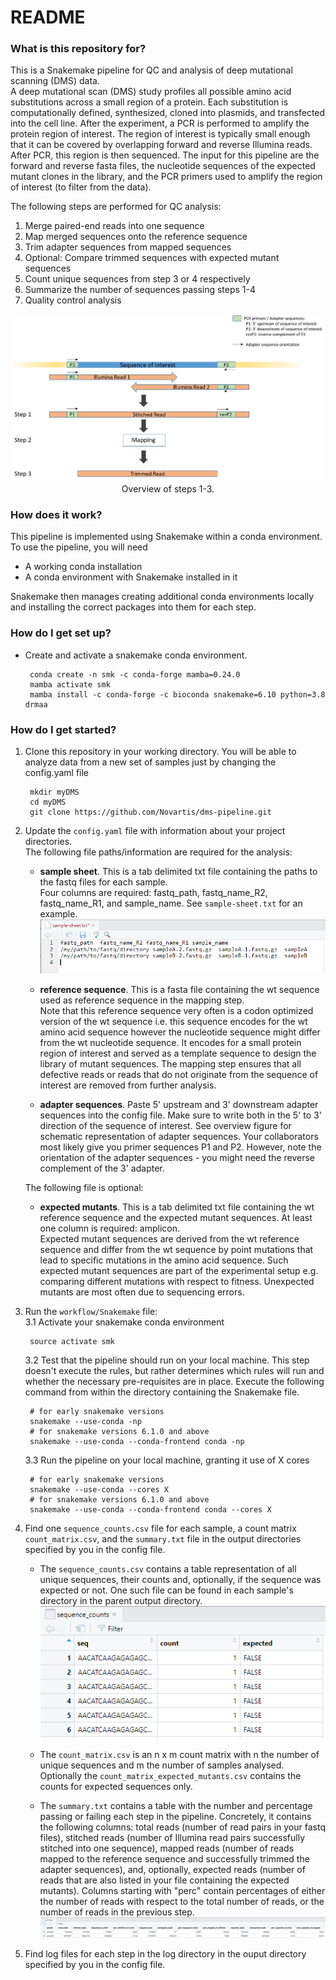 # README #

### What is this repository for? ###

This is a Snakemake pipeline for QC and analysis of deep mutational scanning (DMS) data.\
A deep mutational scan (DMS) study profiles all possible amino acid substitutions across a small region of a protein. Each substitution is computationally defined, synthesized, cloned into plasmids, and transfected into the cell line.
After the experiment, a PCR is performed to amplify the protein region of interest. The region of interest is typically small enough that it can be covered by overlapping forward and reverse Illumina reads. After PCR, this region is then sequenced.
The input for this pipeline are the forward and reverse fasta files, the nucleotide sequences of the expected mutant clones in the library, and the PCR primers used to amplify the region of interest (to filter from the data).

The following steps are performed for QC analysis:

1. Merge paired-end reads into one sequence
2. Map merged sequences onto the reference sequence
3. Trim adapter sequences from mapped sequences
4. Optional: Compare trimmed sequences with expected mutant sequences
5. Count unique sequences from step 3 or 4 respectively
6. Summarize the number of sequences passing steps 1-4
7. Quality control analysis

<center><img src="support/DMS-overview.png" width="700"></center>
<center> Overview of steps 1-3. </center>

### How does it work? ###

This pipeline is implemented using Snakemake within a conda environment. To use the pipeline, you will need

 * A working conda installation
 * A conda environment with Snakemake installed in it

Snakemake then manages creating additional conda environments locally and installing the correct packages into them for each step.

### How do I get set up? ###
 * Create and activate a snakemake conda environment.

        conda create -n smk -c conda-forge mamba=0.24.0
        mamba activate smk
        mamba install -c conda-forge -c bioconda snakemake=6.10 python=3.8 drmaa


### How do I get started? ###

1. Clone this repository in your working directory. You will be able to analyze data from a new set of samples just by changing the config.yaml file

        mkdir myDMS
        cd myDMS
        git clone https://github.com/Novartis/dms-pipeline.git

2. Update the `config.yaml` file with information about your project directories.\
    The following file paths/information are required for the analysis:

    * **sample sheet**. This is a tab delimited txt file containing the paths to the fastq files for each sample.\
    Four columns are required: fastq_path,	fastq_name_R2,	fastq_name_R1, and	sample_name. See `sample-sheet.txt` for an example.\
    ![sample-sheet](support/sample-sheet.png)

    * **reference sequence**. This is a fasta file containing the wt sequence used as reference sequence in the mapping step.\
    Note that this reference sequence very often is a codon optimized version of the wt sequence i.e. this sequence encodes for the wt amino acid sequence however the nucleotide sequence might differ from the wt nucleotide sequence. It encodes for a small protein region of interest and served as a template sequence to design the library of mutant sequences. The mapping step ensures that all defective reads or reads that do not originate from the sequence of interest are removed from further analysis.

    * **adapter sequences**. Paste 5' upstream and 3' downstream adapter sequences into the config file. Make sure to write both in the 5' to 3' direction of the sequence of interest. See overview figure for schematic representation of adapter sequences. Your collaborators most likely give you primer sequences P1 and P2. However, note the orientation of the adapter sequences - you might need the reverse complement of the 3' adapter.

    The following file is optional:
    * **expected mutants**. This is a tab delimited txt file containing the wt reference sequence and the expected mutant sequences. At least one column is required: amplicon.\
    Expected mutant sequences are derived from the wt reference sequence and differ from the wt sequence by point mutations that lead to specific mutations in the amino acid sequence. Such expected mutant sequences are part of the experimental setup e.g. comparing different mutations with respect to fitness. Unexpected mutants are most often due to sequencing errors.

3. Run the `workflow/Snakemake` file: \
    3.1 Activate your snakemake conda environment

        source activate smk

    3.2 Test that the pipeline should run on your local machine. This step doesn't execute the rules, but rather determines which rules will run and whether the necessary pre-requisites are in place. Execute the following command from within the directory containing the Snakemake file.

        # for early snakemake versions
        snakemake --use-conda -np
        # for snakemake versions 6.1.0 and above
        snakemake --use-conda --conda-frontend conda -np

   3.3 Run the pipeline on your local machine, granting it use of X cores

        # for early snakemake versions
        snakemake --use-conda --cores X
        # for snakemake versions 6.1.0 and above
        snakemake --use-conda --conda-frontend conda --cores X

4. Find one `sequence_counts.csv` file for each sample, a count matrix `count_matrix.csv`, and the `summary.txt` file in the output directories specified by you in the config file.

    * The `sequence_counts.csv` contains a table representation of all unique sequences, their counts and, optionally, if the sequence was expected or not. One such file can be found in each sample's directory in the parent output directory.\
    ![sequence-counts](support/sequence-counts.png)

    * The `count_matrix.csv` is an n x m count matrix with n the number of unique sequences and m the number of samples analysed. Optionally the `count_matrix_expected_mutants.csv` contains the counts for expected sequences only.

    * The `summary.txt` contains a table with the number and percentage passing or failing each step in the pipeline. Concretely, it contains the following columns: total reads (number of read pairs in your fastq files), stitched reads (number of Illumina read pairs successfully stitched into one sequence), mapped reads (number of reads mapped to the reference sequence and successfully trimmed the adapter sequences), and, optionally, expected reads (number of reads that are also listed in your file containing the expected mutants). Columns starting with "perc" contain percentages of either the number of reads with respect to the total number of reads, or the number of reads in the previous step. \
    ![summary](support/summary.png)

5. Find log files for each step in the log directory in the ouput directory specified by you in the config file.
